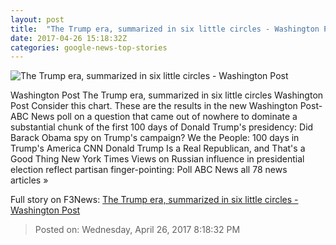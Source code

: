 ```yaml
---
layout: post
title:  "The Trump era, summarized in six little circles - Washington Post"
date: 2017-04-26 15:18:32Z
categories: google-news-top-stories
---
```


![The Trump era, summarized in six little circles - Washington Post](https://images.washingtonpost.com/?url=http://img.washingtonpost.com/news/politics/wp-content/uploads/sites/11/2017/04/Spiedv2.jpg&w=1484&op=resize&opt=1&filter=antialias)

Washington Post The Trump era, summarized in six little circles Washington Post Consider this chart. These are the results in the new Washington Post-ABC News poll on a question that came out of nowhere to dominate a substantial chunk of the first 100 days of Donald Trump's presidency: Did Barack Obama spy on Trump's campaign? We the People: 100 days in Trump's America CNN Donald Trump Is a Real Republican, and That's a Good Thing New York Times Views on Russian influence in presidential election reflect partisan finger-pointing: Poll ABC News all 78 news articles »


Full story on F3News: [The Trump era, summarized in six little circles - Washington Post](http://www.f3nws.com/n/QaksZ)

> Posted on: Wednesday, April 26, 2017 8:18:32 PM
